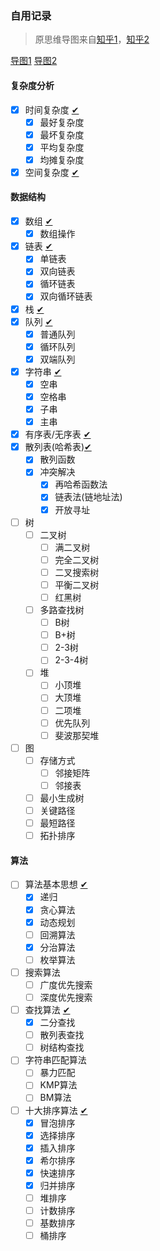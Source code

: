### 自用记录
> 原思维导图来自[知乎1](https://zhuanlan.zhihu.com/p/582109772)，[知乎2](https://www.zhihu.com/question/23148377)

[导图1](./image/v2-bb15cc4e9e859de07014ae5cafb6d891_1440w.webp) [导图2](./image/v2-f221b3de2a863b53ef0cb75fec879d72_r.jpg)
#### 复杂度分析

- [x] 时间复杂度  [✔](复杂度分析.md)
  - [x] 最好复杂度
  - [x] 最坏复杂度
  - [x] 平均复杂度
  - [x] 均摊复杂度
- [x] 空间复杂度  [✔](复杂度分析.md)

#### 数据结构

- [x] 数组   [✔](线性结构.md)
  - [x] 数组操作
- [x] 链表   [✔](线性结构.md)
  - [x] 单链表
  - [x] 双向链表
  - [x] 循环链表
  - [x] 双向循环链表
- [x] 栈    [✔](线性结构.md)
- [x] 队列  [✔](线性结构.md)
  - [x] 普通队列
  - [x] 循环队列
  - [x] 双端队列
- [x] 字符串  [✔](线性结构.md)
  - [x] 空串
  - [x] 空格串
  - [x] 子串
  - [x] 主串
- [x] 有序表/无序表 [✔](线性结构.md)
- [x] 散列表(哈希表)[✔](散列表.md)
  - [x] 散列函数
  - [x] 冲突解决
    - [x] 再哈希函数法
    - [x] 链表法(链地址法)
    - [x] 开放寻址

- [ ] 树
  - [ ] 二叉树
    - [ ] 满二叉树
    - [ ] 完全二叉树
    - [ ] 二叉搜索树
    - [ ] 平衡二叉树
    - [ ] 红黑树
  - [ ] 多路查找树
    - [ ] B树
    - [ ] B+树
    - [ ] 2-3树
    - [ ] 2-3-4树
  - [ ] 堆
    - [ ] 小顶堆
    - [ ] 大顶堆
    - [ ] 二项堆
    - [ ] 优先队列
    - [ ] 斐波那契堆
- [ ] 图
  - [ ] 存储方式
    - [ ] 邻接矩阵
    - [ ] 邻接表  
  - [ ] 最小生成树
  - [ ] 关键路径
  - [ ] 最短路径
  - [ ] 拓扑排序

#### 算法

- [ ] 算法基本思想  [✔](线性结构.md)
  - [x] 递归
  - [x] 贪心算法
  - [x] 动态规划
  - [ ] 回溯算法
  - [x] 分治算法
  - [ ] 枚举算法
- [ ] 搜索算法
  - [ ] 广度优先搜索
  - [ ] 深度优先搜索
- [ ] 查找算法     [✔](查找算法.md)
  - [x] 二分查找
  - [ ] 散列表查找
  - [ ] 树结构查找
- [ ] 字符串匹配算法
  - [ ] 暴力匹配
  - [ ] KMP算法
  - [ ] BM算法
- [ ] 十大排序算法  [✔](排序算法.md)
  - [x] 冒泡排序
  - [x] 选择排序
  - [x] 插入排序
  - [x] 希尔排序
  - [x] 快速排序
  - [x] 归并排序
  - [ ] 堆排序
  - [ ] 计数排序
  - [ ] 基数排序
  - [ ] 桶排序